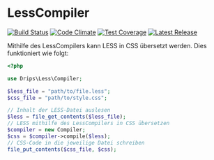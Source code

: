 # LessCompiler

[![Build Status](https://travis-ci.org/Prowect/LessCompiler.svg)](https://travis-ci.org/Prowect/LessCompiler)
[![Code Climate](https://codeclimate.com/github/Prowect/LessCompiler/badges/gpa.svg)](https://codeclimate.com/github/Prowect/LessCompiler)
[![Test Coverage](https://codeclimate.com/github/Prowect/LessCompiler/badges/coverage.svg)](https://codeclimate.com/github/Prowect/LessCompiler/coverage)
[![Latest Release](https://img.shields.io/packagist/v/drips/LessCompiler.svg)](https://packagist.org/packages/drips/lesscompiler)

Mithilfe des LessCompilers kann LESS in CSS übersetzt werden. Dies funktioniert wie folgt:

```php
<?php

use Drips\Less\Compiler;

$less_file = "path/to/file.less";
$css_file = "path/to/style.css";

// Inhalt der LESS-Datei auslesen
$less = file_get_contents($less_file);
// LESS mithilfe des LessCompilers in CSS übersetzen
$compiler = new Compiler;
$css = $compiler->compile($less);
// CSS-Code in die jeweilige Datei schreiben
file_put_contents($css_file, $css);
```
